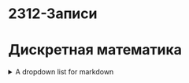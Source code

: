 # 2312-Записи
# Дискретная математика
<details><summary>A dropdown list for markdown</summary>
  1. Запись 31.01.2024
</details>
